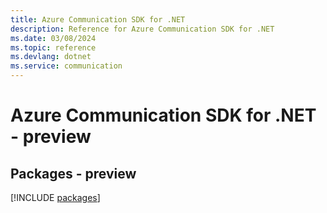 ```yaml
---
title: Azure Communication SDK for .NET
description: Reference for Azure Communication SDK for .NET
ms.date: 03/08/2024
ms.topic: reference
ms.devlang: dotnet
ms.service: communication
---
```

# Azure Communication SDK for .NET - preview
## Packages - preview
[!INCLUDE [packages](communication-index.md)]